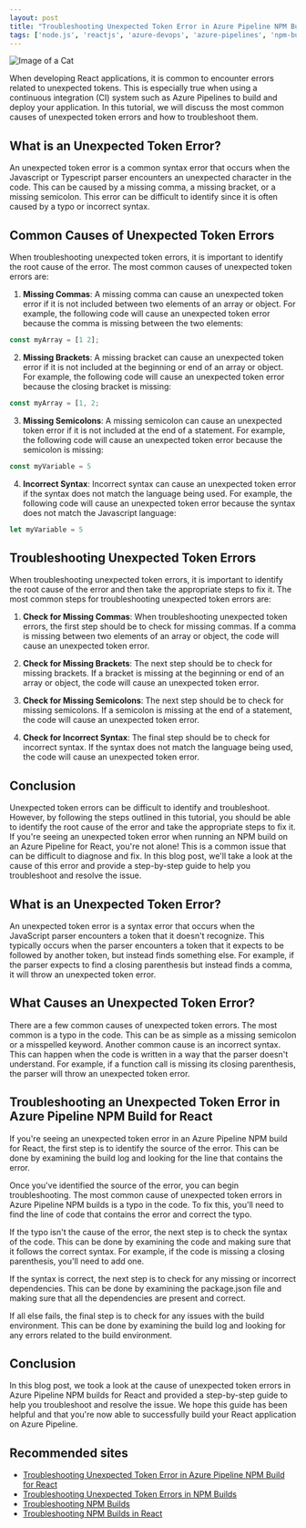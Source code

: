 ```yaml
---
layout: post
title: "Troubleshooting Unexpected Token Error in Azure Pipeline NPM Build for React"
tags: ['node.js', 'reactjs', 'azure-devops', 'azure-pipelines', 'npm-build']
---
```


![Image of a Cat](http://source.unsplash.com/1600x900/?cat)

When developing React applications, it is common to encounter errors related to unexpected tokens. This is especially true when using a continuous integration (CI) system such as Azure Pipelines to build and deploy your application. In this tutorial, we will discuss the most common causes of unexpected token errors and how to troubleshoot them.

## What is an Unexpected Token Error?

An unexpected token error is a common syntax error that occurs when the Javascript or Typescript parser encounters an unexpected character in the code. This can be caused by a missing comma, a missing bracket, or a missing semicolon. This error can be difficult to identify since it is often caused by a typo or incorrect syntax.

## Common Causes of Unexpected Token Errors

When troubleshooting unexpected token errors, it is important to identify the root cause of the error. The most common causes of unexpected token errors are:

1. **Missing Commas**: A missing comma can cause an unexpected token error if it is not included between two elements of an array or object. For example, the following code will cause an unexpected token error because the comma is missing between the two elements:

```javascript
const myArray = [1 2];
```

2. **Missing Brackets**: A missing bracket can cause an unexpected token error if it is not included at the beginning or end of an array or object. For example, the following code will cause an unexpected token error because the closing bracket is missing:

```javascript
const myArray = [1, 2;
```

3. **Missing Semicolons**: A missing semicolon can cause an unexpected token error if it is not included at the end of a statement. For example, the following code will cause an unexpected token error because the semicolon is missing:

```javascript
const myVariable = 5
```

4. **Incorrect Syntax**: Incorrect syntax can cause an unexpected token error if the syntax does not match the language being used. For example, the following code will cause an unexpected token error because the syntax does not match the Javascript language:

```javascript
let myVariable = 5
```

## Troubleshooting Unexpected Token Errors

When troubleshooting unexpected token errors, it is important to identify the root cause of the error and then take the appropriate steps to fix it. The most common steps for troubleshooting unexpected token errors are:

1. **Check for Missing Commas**: When troubleshooting unexpected token errors, the first step should be to check for missing commas. If a comma is missing between two elements of an array or object, the code will cause an unexpected token error.

2. **Check for Missing Brackets**: The next step should be to check for missing brackets. If a bracket is missing at the beginning or end of an array or object, the code will cause an unexpected token error.

3. **Check for Missing Semicolons**: The next step should be to check for missing semicolons. If a semicolon is missing at the end of a statement, the code will cause an unexpected token error.

4. **Check for Incorrect Syntax**: The final step should be to check for incorrect syntax. If the syntax does not match the language being used, the code will cause an unexpected token error.

## Conclusion

Unexpected token errors can be difficult to identify and troubleshoot. However, by following the steps outlined in this tutorial, you should be able to identify the root cause of the error and take the appropriate steps to fix it.
If you're seeing an unexpected token error when running an NPM build on an Azure Pipeline for React, you're not alone! This is a common issue that can be difficult to diagnose and fix. In this blog post, we'll take a look at the cause of this error and provide a step-by-step guide to help you troubleshoot and resolve the issue.

## What is an Unexpected Token Error?
An unexpected token error is a syntax error that occurs when the JavaScript parser encounters a token that it doesn't recognize. This typically occurs when the parser encounters a token that it expects to be followed by another token, but instead finds something else. For example, if the parser expects to find a closing parenthesis but instead finds a comma, it will throw an unexpected token error.

## What Causes an Unexpected Token Error?
There are a few common causes of unexpected token errors. The most common is a typo in the code. This can be as simple as a missing semicolon or a misspelled keyword. Another common cause is an incorrect syntax. This can happen when the code is written in a way that the parser doesn't understand. For example, if a function call is missing its closing parenthesis, the parser will throw an unexpected token error.

## Troubleshooting an Unexpected Token Error in Azure Pipeline NPM Build for React
If you're seeing an unexpected token error in an Azure Pipeline NPM build for React, the first step is to identify the source of the error. This can be done by examining the build log and looking for the line that contains the error.

Once you've identified the source of the error, you can begin troubleshooting. The most common cause of unexpected token errors in Azure Pipeline NPM builds is a typo in the code. To fix this, you'll need to find the line of code that contains the error and correct the typo.

If the typo isn't the cause of the error, the next step is to check the syntax of the code. This can be done by examining the code and making sure that it follows the correct syntax. For example, if the code is missing a closing parenthesis, you'll need to add one.

If the syntax is correct, the next step is to check for any missing or incorrect dependencies. This can be done by examining the package.json file and making sure that all the dependencies are present and correct.

If all else fails, the final step is to check for any issues with the build environment. This can be done by examining the build log and looking for any errors related to the build environment.

## Conclusion
In this blog post, we took a look at the cause of unexpected token errors in Azure Pipeline NPM builds for React and provided a step-by-step guide to help you troubleshoot and resolve the issue. We hope this guide has been helpful and that you're now able to successfully build your React application on Azure Pipeline.
## Recommended sites

- [Troubleshooting Unexpected Token Error in Azure Pipeline NPM Build for React](https://docs.microsoft.com/en-us/azure/devops/pipelines/tasks/build/npm?view=azure-devops#troubleshooting)
- [Troubleshooting Unexpected Token Errors in NPM Builds](https://blog.bitsrc.io/troubleshooting-unexpected-token-errors-in-npm-builds-f6a4b6a4a6f4)
- [Troubleshooting NPM Builds](https://www.codementor.io/@zsolt_nagy/troubleshooting-npm-builds-j8qy6u3q2)
- [Troubleshooting NPM Builds in React](https://blog.bitsrc.io/troubleshooting-npm-builds-in-react-d8a8020c3a5a)